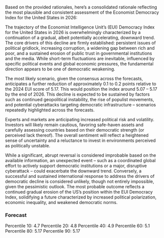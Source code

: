 Based on the provided rationales, here’s a consolidated rationale reflecting the most plausible and consistent assessment of the Economist Democracy Index for the United States in 2026:

The trajectory of the Economist Intelligence Unit’s (EUI) Democracy Index for the United States in 2026 is overwhelmingly characterized by a continuation of a gradual, albeit potentially accelerating, downward trend. The core drivers of this decline are firmly established: persistent issues of political gridlock, increasing corruption, a widening gap between rich and poor, and a sustained erosion of public trust in governmental institutions and the media. While short-term fluctuations are inevitable, influenced by specific political events and global economic pressures, the fundamental direction appears to be one of democratic weakening.

The most likely scenario, given the consensus across the forecasts, anticipates a further reduction of approximately 0.1 to 0.2 points relative to the 2024 EUI score of 5.17. This would position the index around 5.07 – 5.17 by the end of 2026. This decline is expected to be sustained by factors such as continued geopolitical instability, the rise of populist movements, and potential cyberattacks targeting democratic infrastructure – scenarios repeatedly highlighted across the forecasts.

Experts and markets are anticipating increased political risk and volatility. Investors will likely remain cautious, favoring safe-haven assets and carefully assessing countries based on their democratic strength (or perceived lack thereof).  The overall sentiment will reflect a heightened sense of uncertainty and a reluctance to invest in environments perceived as politically unstable. 

While a significant, abrupt reversal is considered improbable based on the available information, an unexpected event – such as a coordinated global effort to actively support democratic institutions or a major, disruptive cyberattack – could exacerbate the downward trend. Conversely, a successful and sustained international response to address the drivers of democratic decline is considered unlikely, though not entirely impossible, given the pessimistic outlook.  The most probable outcome reflects a continued gradual erosion of the US’s position within the EUI Democracy Index, solidifying a future characterized by increased political polarization, economic inequality, and weakened democratic norms.

### Forecast

Percentile 10: 4.7
Percentile 20: 4.8
Percentile 40: 4.9
Percentile 60: 5.1
Percentile 80: 5.17
Percentile 90: 5.17